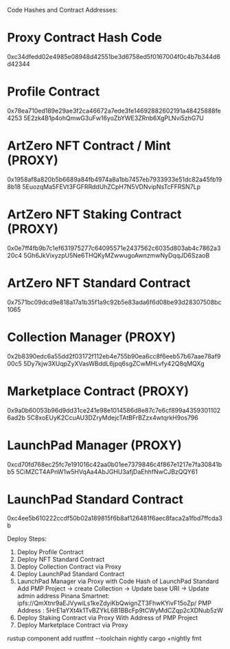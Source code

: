 Code Hashes and Contract Addresses:

# Proxy Contract Hash Code
0xc34dfedd02e4985e08948d42551be3d6758ed5f0167004f0c4b7b344d6d42344

# Profile Contract
0x78ea710ed189e29ae3f2ca46672a7ede3fe14692882602191a48425888fe4253
5E2zk4B1p4ohQmwG3uFw16yoZbYWE3ZRnb6XgPLNvi5zhG7U

# ArtZero NFT Contract / Mint (PROXY)
0x1958af8a820b5b6689a84fb4974a8a1bb7457eb7933933e51dc82a45fb198b18
5EuozqMa5FEVt3FGFRRddUhZCpH7N5VDNvipNsTcFFRSN7Lp

# ArtZero NFT Staking Contract (PROXY)
0x0e7ff4fb9b7c1ef631975277c64095571e2437562c6035d803ab4c7862a320c4
5Gh6JkVixyzpU5Ne6THQKyMZwwugoAwnzmwNyDqqJD6SzaoB

# ArtZero NFT Standard Contract
0x7571bc09dcd9e818a17a1b35f1a9c92b5e83ada6f6d08be93d28307508bc1065

# Collection Manager (PROXY)
0x2b8390edc6a55dd2f03172f112eb4e755b90ea6cc8f6eeb57b67aae78af900c5
5Dy7kjw3XUqpZyXVasWBddL6jpq6sgZCwMHLvfy42Q8qMQXg

# Marketplace Contract (PROXY)
0x9a0b60053b96d9dd31ce241e98e1014586d8e87c7e6cf899a43593011026ad2b
5C8xoEUyK2CcuAU3DZryMdejcTAtBFrBZzx4wtqrkH9os796

# LaunchPad Manager (PROXY)
0xcd70fd768ec25fc7e191016c42aa0b01ee7379846c4f867e1217e7fa30841bb5
5CiMZCT4APnW1w5HVqAa4AbJGHU3afjDaEhhfNwCJBzQQY61

# LaunchPad Standard Contract
0xc4ee5b610222ccdf50b02a189815f6b8af126481f6aec8faca2a1fbd7ffcda3b

Deploy Steps:
1. Deploy Profile Contract
2. Deploy NFT Standard Contract
3. Deploy Collection Contract via Proxy
4. Deploy LaunchPad Standard Contract
5. LaunchPad Manager via Proxy with Code Hash of LaunchPad Standard
Add PMP Project -> create Collection -> Update base URI -> Update admin address
Pinana Smartnet: ipfs://QmXtnr9aEJVywiLs1keZdyiKbQwignZT3FhwKYivF15oZp/
PMP Address : 5HrE1aYXt4k1TvBZYkL6B1BBcFp9tCWyMdCZqp2cXDNub5zW
6. Deploy Staking Contract via Proxy
With Address of PMP Project
7. Deploy Marketplace Contract via Proxy

rustup component add rustfmt --toolchain nightly
cargo +nightly fmt
